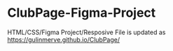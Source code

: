 # ClubPage-Figma-Project
HTML/CSS/Figma Project/Resposive
File is updated as https://gulinmerve.github.io/ClubPage/
